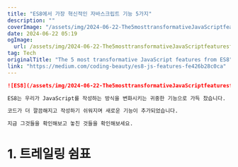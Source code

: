 ```yaml
---
title: "ES8에서 가장 혁신적인 자바스크립트 기능 5가지"
description: ""
coverImage: "/assets/img/2024-06-22-The5mosttransformativeJavaScriptfeaturesfromES8_0.png"
date: 2024-06-22 05:19
ogImage: 
  url: /assets/img/2024-06-22-The5mosttransformativeJavaScriptfeaturesfromES8_0.png
tag: Tech
originalTitle: "The 5 most transformative JavaScript features from ES8"
link: "https://medium.com/coding-beauty/es8-js-features-fe426b28c0ca"
---
```



```markdown
![ES8](/assets/img/2024-06-22-The5mosttransformativeJavaScriptfeaturesfromES8_0.png)

ES8는 우리가 JavaScript를 작성하는 방식을 변화시키는 귀중한 기능으로 가득 찼습니다.

코드가 더 깔끔해지고 작성하기 쉬워지며 새로운 기능이 추가되었습니다.

지금 그것들을 확인해보고 놓친 것들을 확인해보세요.
```

<div class="content-ad"></div>

# 1. 트레일링 쉼표